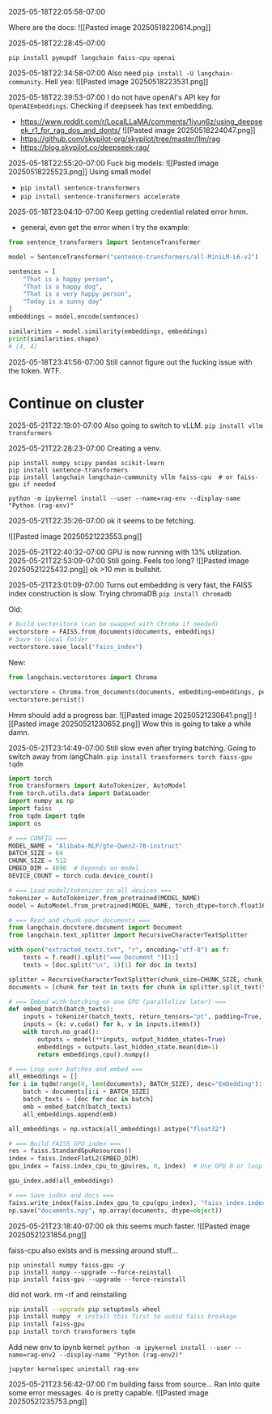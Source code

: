 2025-05-18T22:05:58-07:00

Where are the docs:
![[Pasted image 20250518220614.png]]

2025-05-18T22:28:45-07:00

`pip install pymupdf langchain faiss-cpu openai`

2025-05-18T22:34:58-07:00
Also need `pip install -U langchain-community`.
Hell yea:
![[Pasted image 20250518223531.png]]

2025-05-18T22:39:53-07:00
I do not have openAI's API key for `OpenAIEmbeddings`.
Checking if deepseek has text embedding.
- https://www.reddit.com/r/LocalLLaMA/comments/1iyun6z/using_deepseek_r1_for_rag_dos_and_donts/
![[Pasted image 20250518224047.png]]
- https://github.com/skypilot-org/skypilot/tree/master/llm/rag
- https://blog.skypilot.co/deepseek-rag/

2025-05-18T22:55:20-07:00
Fuck big models:
![[Pasted image 20250518225523.png]]
 Using small model
 - `pip install sentence-transformers`
 - `pip install sentence-transformers accelerate`

2025-05-18T23:04:10-07:00
Keep getting credential related error hmm.
- general, even get the error when I try the example:
```python
from sentence_transformers import SentenceTransformer

model = SentenceTransformer("sentence-transformers/all-MiniLM-L6-v2")

sentences = [
    "That is a happy person",
    "That is a happy dog",
    "That is a very happy person",
    "Today is a sunny day"
]
embeddings = model.encode(sentences)

similarities = model.similarity(embeddings, embeddings)
print(similarities.shape)
# [4, 4]
```


2025-05-18T23:41:56-07:00
Still cannot figure out the fucking issue with the token. WTF.


# Continue on cluster
2025-05-21T22:19:01-07:00
Also going to switch to vLLM.
`pip install vllm transformers`

2025-05-21T22:28:23-07:00
Creating a venv.
```
pip install numpy scipy pandas scikit-learn
pip install sentence-transformers
pip install langchain langchain-community vllm faiss-cpu  # or faiss-gpu if needed

```

`python -m ipykernel install --user --name=rag-env --display-name "Python (rag-env)"`

2025-05-21T22:35:26-07:00
ok it seems to be fetching.

![[Pasted image 20250521223553.png]]

2025-05-21T22:40:32-07:00
GPU is now running with 13% utilization.
2025-05-21T22:53:09-07:00
Still going. Feels too long?
![[Pasted image 20250521225432.png]]
ok >10 min is bullshit.

2025-05-21T23:01:09-07:00
Turns out embedding is very fast, the FAISS index construction is slow.
Trying chromaDB
`pip install chromadb`

Old:
```python
# Build vectorstore (can be swapped with Chroma if needed)
vectorstore = FAISS.from_documents(documents, embeddings)
# Save to local folder
vectorstore.save_local("faiss_index")
```

New:
```python
from langchain.vectorstores import Chroma

vectorstore = Chroma.from_documents(documents, embedding=embeddings, persist_directory="chroma_db")
vectorstore.persist()
```

Hmm should add a progress bar.
![[Pasted image 20250521230641.png]]
![[Pasted image 20250521230652.png]]
Wow this is going to take a while damn.

2025-05-21T23:14:49-07:00
Still slow even after trying batching.
Going to switch away from langChain.
`pip install transformers torch faiss-gpu tqdm`

```python
import torch
from transformers import AutoTokenizer, AutoModel
from torch.utils.data import DataLoader
import numpy as np
import faiss
from tqdm import tqdm
import os

# === CONFIG ===
MODEL_NAME = "Alibaba-NLP/gte-Qwen2-7B-instruct"
BATCH_SIZE = 64
CHUNK_SIZE = 512
EMBED_DIM = 4096  # Depends on model
DEVICE_COUNT = torch.cuda.device_count()

# === Load model/tokenizer on all devices ===
tokenizer = AutoTokenizer.from_pretrained(MODEL_NAME)
model = AutoModel.from_pretrained(MODEL_NAME, torch_dtype=torch.float16).half().eval()

# === Read and chunk your documents ===
from langchain.docstore.document import Document
from langchain.text_splitter import RecursiveCharacterTextSplitter

with open("extracted_texts.txt", "r", encoding="utf-8") as f:
    texts = f.read().split("=== Document ")[1:]
    texts = [doc.split("\n", 1)[1] for doc in texts]

splitter = RecursiveCharacterTextSplitter(chunk_size=CHUNK_SIZE, chunk_overlap=100)
documents = [chunk for text in texts for chunk in splitter.split_text(text)]

# === Embed with batching on one GPU (parallelize later) ===
def embed_batch(batch_texts):
    inputs = tokenizer(batch_texts, return_tensors="pt", padding=True, truncation=True, max_length=CHUNK_SIZE)
    inputs = {k: v.cuda() for k, v in inputs.items()}
    with torch.no_grad():
        outputs = model(**inputs, output_hidden_states=True)
        embeddings = outputs.last_hidden_state.mean(dim=1)
        return embeddings.cpu().numpy()

# === Loop over batches and embed ===
all_embeddings = []
for i in tqdm(range(0, len(documents), BATCH_SIZE), desc="Embedding"):
    batch = documents[i:i + BATCH_SIZE]
    batch_texts = [doc for doc in batch]
    emb = embed_batch(batch_texts)
    all_embeddings.append(emb)

all_embeddings = np.vstack(all_embeddings).astype("float32")

# === Build FAISS GPU index ===
res = faiss.StandardGpuResources()
index = faiss.IndexFlatL2(EMBED_DIM)
gpu_index = faiss.index_cpu_to_gpu(res, 0, index)  # Use GPU 0 or loop over all

gpu_index.add(all_embeddings)

# === Save index and docs ===
faiss.write_index(faiss.index_gpu_to_cpu(gpu_index), "faiss_index.index")
np.save("documents.npy", np.array(documents, dtype=object))

```
2025-05-21T23:18:40-07:00
ok this seems much faster.
![[Pasted image 20250521231854.png]]

faiss-cpu also exists and is messing around stuff...
```
pip uninstall numpy faiss-gpu -y
pip install numpy --upgrade --force-reinstall
pip install faiss-gpu --upgrade --force-reinstall

```
did not work.
rm -rf and reinstalling
```bash
pip install --upgrade pip setuptools wheel
pip install numpy  # install this first to avoid faiss breakage
pip install faiss-gpu
pip install torch transformers tqdm

```

Add new env to ipynb kernel: `python -m ipykernel install --user --name=rag-env2 --display-name "Python (rag-env2)"`

`jupyter kernelspec uninstall rag-env`

2025-05-21T23:56:42-07:00
I'm building faiss from source... Ran into quite some error messages. 4o is pretty capable.
![[Pasted image 20250521235753.png]]





